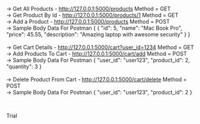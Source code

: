 -> Get All Products - http://127.0.0.1:5000/products Method = GET <br>
-> Get Product By Id - http://127.0.0.1:5000/products/1 Method = GET <br>
-> Add a Product - http://127.0.0.1:5000/products Method = POST <br>
-> Sample Body Data For Postman { { "id": 5, "name": "Mac Book Pro", "price": 45.55, "description": "Amazing laptop with awesome security" } } <br>
 <br>
-> Get Cart Details - http://127.0.0.1:5000/cart?user_id=1234 Method = GET <br>
-> Add Products To Cart - http://127.0.0.1:5000/cart/add Method = POST <br>
-> Sample Body Data For Postman { "user_id": "user123", "product_id": 2, "quantity": 3 } <br>
 <br>
-> Delete Product From Cart - http://127.0.0.1:5000/cart/delete Method = POST <br>
-> Sample Body Data For Postman { "user_id": "user123", "product_id": 2 } <br>

<br>

Trial
